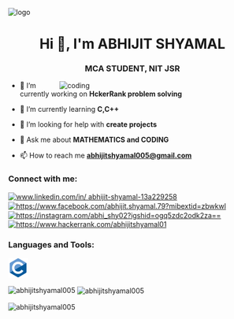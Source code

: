 ![logo](https://github.com/abhijitshyamal005/abhijitshyamal005/blob/main/Blue%20Yellow%20Futuristic%20Virtual%20Technology%20Blog%20Banner.png)
<h1 align="center">Hi 👋, I'm ABHIJIT SHYAMAL</h1>
<h3 align="center">MCA STUDENT, NIT JSR</h3>
<img align="right" alt="coding" width="400" src="https://user-images.githubusercontent.com/55389276/140866485-8fb1c876-9a8f-4d6a-98dc-08c4981eaf70.gif">

- 🔭 I’m currently working on **HckerRank problem solving**

- 🌱 I’m currently learning **C,C++**

- 🤝 I’m looking for help with **create projects**

- 💬 Ask me about **MATHEMATICS and CODING**

- 📫 How to reach me **abhijitshyamal005@gmail.com**

<h3 align="left">Connect with me:</h3>
<p align="left">
<a href="https://linkedin.com/in/www.linkedin.com/in/ abhijit-shyamal-13a229258" target="blank"><img align="center" src="https://raw.githubusercontent.com/rahuldkjain/github-profile-readme-generator/master/src/images/icons/Social/linked-in-alt.svg" alt="www.linkedin.com/in/ abhijit-shyamal-13a229258" height="30" width="40" /></a>
<a href="https://fb.com/https://www.facebook.com/abhijit.shyamal.79?mibextid=zbwkwl" target="blank"><img align="center" src="https://raw.githubusercontent.com/rahuldkjain/github-profile-readme-generator/master/src/images/icons/Social/facebook.svg" alt="https://www.facebook.com/abhijit.shyamal.79?mibextid=zbwkwl" height="30" width="40" /></a>
<a href="https://instagram.com/https://instagram.com/abhi_shy02?igshid=ogq5zdc2odk2za==" target="blank"><img align="center" src="https://raw.githubusercontent.com/rahuldkjain/github-profile-readme-generator/master/src/images/icons/Social/instagram.svg" alt="https://instagram.com/abhi_shy02?igshid=ogq5zdc2odk2za==" height="30" width="40" /></a>
<a href="https://www.hackerrank.com/https://www.hackerrank.com/abhijitshyamal01" target="blank"><img align="center" src="https://raw.githubusercontent.com/rahuldkjain/github-profile-readme-generator/master/src/images/icons/Social/hackerrank.svg" alt="https://www.hackerrank.com/abhijitshyamal01" height="30" width="40" /></a>
</p>

<h3 align="left">Languages and Tools:</h3>
<p align="left"> <a href="https://www.cprogramming.com/" target="_blank" rel="noreferrer"> <img src="https://raw.githubusercontent.com/devicons/devicon/master/icons/c/c-original.svg" alt="c" width="40" height="40"/> </a> </p>

<p><img align="left" src="https://github-readme-stats.vercel.app/api/top-langs?username=abhijitshyamal005&show_icons=true&locale=en&layout=compact" alt="abhijitshyamal005" /></p>

<p>&nbsp;<img align="center" src="https://github-readme-stats.vercel.app/api?username=abhijitshyamal005&show_icons=true&locale=en" alt="abhijitshyamal005" /></p>

<p><img align="center" src="https://github-readme-streak-stats.herokuapp.com/?user=abhijitshyamal005&" alt="abhijitshyamal005" /></p>

